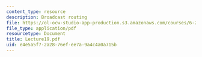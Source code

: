 ```yaml
---
content_type: resource
description: Broadcast routing
file: https://ol-ocw-studio-app-production.s3.amazonaws.com/courses/6-263j-data-communication-networks-fall-2002/e4e5a5f72a2876efee7a9a4c4a0a715b_Lecture19.pdf
file_type: application/pdf
resourcetype: Document
title: Lecture19.pdf
uid: e4e5a5f7-2a28-76ef-ee7a-9a4c4a0a715b
---
```


